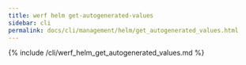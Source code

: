```yaml
---
title: werf helm get-autogenerated-values
sidebar: cli
permalink: docs/cli/management/helm/get_autogenerated_values.html
---
```


{% include /cli/werf_helm_get_autogenerated_values.md %}
